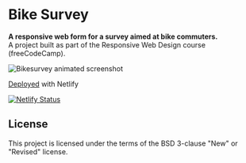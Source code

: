 # Bike Survey
**A responsive web form for a survey aimed at bike commuters.**<br>
A project built as part of the Responsive Web Design course (freeCodeCamp).

![Bikesurvey animated screenshot](https://github.com/MakeItBack/Bike-Survey/blob/master/bikesurvey.gif)

[Deployed](https://bike-survey.netlify.app/) with Netlify

[![Netlify Status](https://api.netlify.com/api/v1/badges/24490f9b-0a26-4fa6-8e3d-642c067d747d/deploy-status)](https://app.netlify.com/sites/bike-survey/deploys)

## License
This project is licensed under the terms of the BSD 3-clause "New" or "Revised" license.<br>
